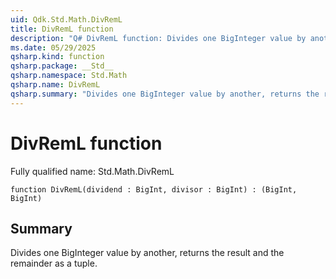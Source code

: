 ```yaml
---
uid: Qdk.Std.Math.DivRemL
title: DivRemL function
description: "Q# DivRemL function: Divides one BigInteger value by another, returns the result and the remainder as a tuple."
ms.date: 05/29/2025
qsharp.kind: function
qsharp.package: __Std__
qsharp.namespace: Std.Math
qsharp.name: DivRemL
qsharp.summary: "Divides one BigInteger value by another, returns the result and the remainder as a tuple."
---
```


# DivRemL function

Fully qualified name: Std.Math.DivRemL

```qsharp
function DivRemL(dividend : BigInt, divisor : BigInt) : (BigInt, BigInt)
```

## Summary
Divides one BigInteger value by another, returns the result and the remainder as a tuple.
